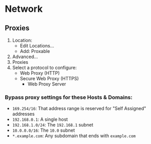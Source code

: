 # Network

## Proxies

1. Location:
    - Edit Locations...
    - Add: Proxable
2. Advanced...
3. Proxies
4. Select a protocol to configure:
    - Web Proxy (HTTP)
    - Secure Web Proxy (HTTPS)
        - Web Proxy Server

### Bypass proxy settings for these Hosts & Domains:

- `169.254/16`: That address range is reserved for "Self Assigned" addresses
- `192.168.0.1`: A single host
- `192.168.1.0/24`: The `192.168.1` subnet
- `10.0.0.0/16`: The `10.0` subnet
- `*.example.com`: Any subdomain that ends with `example.com`
